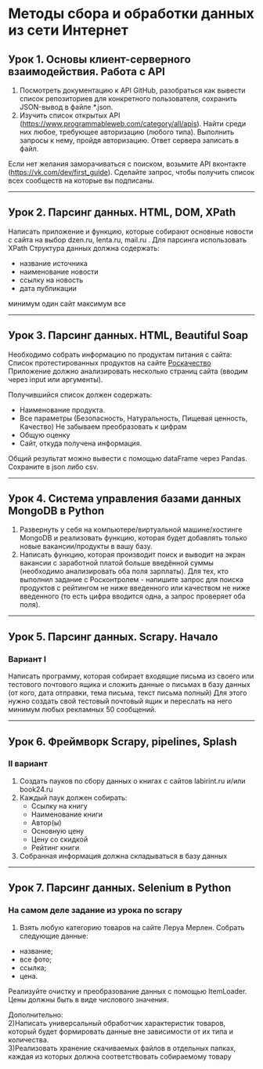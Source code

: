 # Методы сбора и обработки данных из сети Интернет

## Урок 1. Основы клиент-серверного взаимодействия. Работа с API

1. Посмотреть документацию к API GitHub, разобраться как вывести список репозиториев для конкретного пользователя, сохранить JSON-вывод в файле *.json.
2. Изучить список открытых API (https://www.programmableweb.com/category/all/apis). Найти среди них любое, требующее авторизацию (любого типа). Выполнить запросы к нему, пройдя авторизацию. Ответ сервера записать в файл.

Если нет желания заморачиваться с поиском, возьмите API вконтакте (https://vk.com/dev/first_guide). Сделайте запрос, чтобы получить список всех сообществ на которые вы подписаны.

---

## Урок 2. Парсинг данных. HTML, DOM, XPath
Написать приложение и функцию, которые собирают основные новости с сайта на выбор dzen.ru, lenta.ru, mail.ru . Для парсинга использовать XPath
Структура данных должна содержать:
* название источника
* наименование новости
* ссылку на новость
* дата публикации

минимум один сайт максимум все 

---
## Урок 3. Парсинг данных. HTML, Beautiful Soap
Необходимо собрать информацию по продуктам питания с сайта: Список протестированных продуктов на сайте [Роскачество](https://rskrf.ru/ratings/produkty-pitaniya/)
Приложение должно анализировать несколько страниц сайта (вводим через input или аргументы).

Получившийся список должен содержать:

* Наименование продукта.
* Все параметры (Безопасность, Натуральность, Пищевая ценность, Качество) Не забываем преобразовать к цифрам
* Общую оценку
* Сайт, откуда получена информация.

Общий результат можно вывести с помощью dataFrame через Pandas. Сохраните в json либо csv.

---
## Урок 4. Система управления базами данных MongoDB в Python

1. Развернуть у себя на компьютере/виртуальной машине/хостинге MongoDB и реализовать функцию, которая будет добавлять только новые вакансии/продукты в вашу базу.
2. Написать функцию, которая производит поиск и выводит на экран вакансии с заработной платой больше введённой суммы (необходимо анализировать оба поля зарплаты). Для тех, кто выполнил задание с Росконтролем - напишите запрос для поиска продуктов с рейтингом не ниже введенного или качеством не ниже введенного (то есть цифра вводится одна, а запрос проверяет оба поля).

---

## Урок 5. Парсинг данных. Scrapy. Начало

### Вариант I
Написать программу, которая собирает входящие письма из своего или тестового почтового ящика и сложить данные о письмах в базу данных (от кого, дата отправки, тема письма, текст письма полный)
Для этого нужно создать свой тестовый почтовый ящик и переслать на него минимум любых рекламных 50 сообщений.

---

## Урок 6. Фреймворк Scrapy, pipelines, Splash
### II вариант
1) Создать пауков по сбору данных о книгах с сайтов labirint.ru и/или book24.ru
2) Каждый паук должен собирать:
   * Ссылку на книгу
   * Наименование книги
   * Автор(ы)
   * Основную цену
   * Цену со скидкой
   * Рейтинг книги
3) Собранная информация должна складываться в базу данных
---
## Урок 7. Парсинг данных. Selenium в Python
### На самом деле задание из урока по scrapy

1) Взять любую категорию товаров на сайте Леруа Мерлен. Собрать следующие данные:
- название;
- все фото;
- ссылка;
- цена.

Реализуйте очистку и преобразование данных с помощью ItemLoader. Цены должны быть в виде числового значения.

Дополнительно:<br>
2)Написать универсальный обработчик характеристик товаров, который будет формировать данные вне зависимости от их типа и количества.<br>
3)Реализовать хранение скачиваемых файлов в отдельных папках, каждая из которых должна соответствовать собираемому товару
